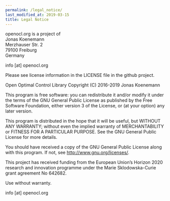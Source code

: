 ```yaml
---
permalink: /legal_notice/
last_modified_at: 2019-03-15
title: Legal Notice
---
```


openocl.org is a project of   
Jonas Koenemann   
Merzhauser Str. 2  
79100 Freiburg  
Germany

info [at] openocl.org

Please see license information in the LICENSE file in the github project.

Open Optimal Control Library
Copyright (C) 2016-2019  Jonas Koenemann

This program is free software: you can redistribute it and/or modify
it under the terms of the GNU General Public License as published by
the Free Software Foundation, either version 3 of the License, or
(at your option) any later version.

This program is distributed in the hope that it will be useful,
but WITHOUT ANY WARRANTY; without even the implied warranty of
MERCHANTABILITY or FITNESS FOR A PARTICULAR PURPOSE.  See the
GNU General Public License for more details.

You should have received a copy of the GNU General Public License
along with this program.  If not, see <http://www.gnu.org/licenses/>.

This project has received funding from the European Union’s Horizon 2020 research and innovation programme under the Marie Sklodowska-Curie grant agreement No 642682.

Use without warranty. 

info [at] openocl.org
